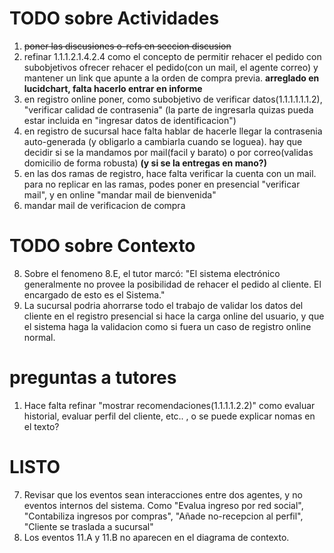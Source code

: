 # TODO sobre Actividades
1. ~~poner las discusiones o-refs en seccion discusion~~
2. refinar 1.1.1.2.1.4.2.4 como el concepto de permitir rehacer el pedido con subobjetivos ofrecer rehacer el pedido(con un mail, el agente correo) y mantener un link que apunte a la orden de compra previa. **arreglado en lucidchart, falta hacerlo entrar en informe**
3. en registro online poner, como subobjetivo de verificar datos(1.1.1.1.1.1.2), "verificar calidad de contrasenia" (la parte de ingresarla quizas pueda estar incluida en "ingresar datos de identificacion")
4. en registro de sucursal hace falta hablar de hacerle llegar la contrasenia auto-generada (y obligarlo a cambiarla cuando se loguea). hay que decidir si se la mandamos por mail(facil y barato) o por correo(validas domicilio de forma robusta) **(y si se la entregas en mano?)**
5. en las dos ramas de registro, hace falta verificar la cuenta con un mail. para no replicar en las ramas, podes poner en presencial "verificar mail", y en online "mandar mail de bienvenida"
6. mandar mail de verificacion de compra

# TODO sobre Contexto
8. Sobre el fenomeno 8.E, el tutor marcó: "El sistema electrónico generalmente no provee la posibilidad de rehacer el pedido al cliente. El encargado de esto es el Sistema."
10. La sucursal podria ahorrarse todo el trabajo de validar los datos del cliente en el registro presencial si hace la carga online del usuario, y que el sistema haga la validacion como si fuera un caso de registro online normal.

# preguntas a tutores
1.  Hace falta refinar "mostrar recomendaciones(1.1.1.1.2.2)" como evaluar historial, 
    evaluar perfil del cliente, etc.. , o se puede explicar nomas en el texto?

# LISTO
7. Revisar que los eventos sean interacciones entre dos agentes, y no eventos internos del sistema. Como "Evalua ingreso por red social", "Contabiliza ingresos por compras", "Añade no-recepcion al perfil", "Cliente se traslada a sucursal"
9. Los eventos 11.A y 11.B no aparecen en el diagrama de contexto. 
